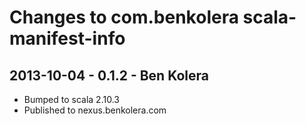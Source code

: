 Changes to com.benkolera scala-manifest-info
=============================================

2013-10-04 - 0.1.2 - Ben Kolera
-------------------------------
- Bumped to scala 2.10.3
- Published to nexus.benkolera.com
